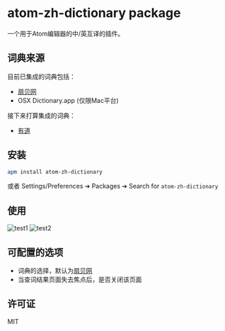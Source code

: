 # atom-zh-dictionary package

一个用于Atom编辑器的中/英互译的插件。

## 词典来源

目前已集成的词典包括：

- [扇贝网](https://www.shanbay.com)
- OSX Dictionary.app (仅限Mac平台)

接下来打算集成的词典：

- [有道](http://dict.youdao.com)

## 安装

```bash
apm install atom-zh-dictionary
```

或者 Settings/Preferences ➔ Packages ➔ Search for `atom-zh-dictionary`

## 使用

![test1](https://raw.githubusercontent.com/chendotjs/atom-zh-dictionary/master/gif/test1.gif) ![test2](https://raw.githubusercontent.com/chendotjs/atom-zh-dictionary/master/gif/test2.gif)

## 可配置的选项

- 词典的选择，默认为[扇贝网](https://www.shanbay.com)
- 当查词结果页面失去焦点后，是否关闭该页面

## 许可证

MIT
